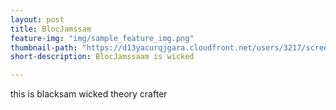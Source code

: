 ```yaml
---
layout: post
title: BlocJamssam
feature-img: "img/sample_feature_img.png"
thumbnail-path: "https://d13yacurqjgara.cloudfront.net/users/3217/screenshots/2030966/blocjams_1x.png"
short-description: BlocJamssaam is wicked

---
```

this is blacksam wicked theory crafter
